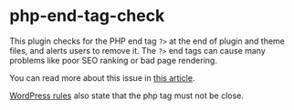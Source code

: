 # php-end-tag-check

This plugin checks for the PHP end tag `?>` at the end of plugin and theme files, and alerts users to remove it. The `?>` end tags can cause many problems like poor SEO ranking or bad page rendering.

You can read more about this issue in [this article](http://hardcorewp.com/2013/always-omit-closing-php-tags-in-wordpress-plugins/).

[WordPress rules](http://www.php-fig.org/psr/psr-2/) also state that the php tag must not be close.
